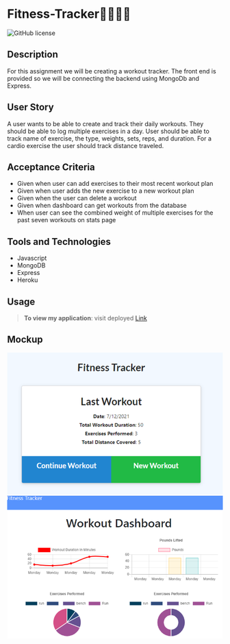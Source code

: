 # Fitness-Tracker🏋️‍♀️🏃‍♀️
![GitHub license](https://img.shields.io/badge/license-MIT-pink.svg) 

## Description
For this assignment we will be creating a workout tracker. The front end is provided so we will be connecting the backend using MongoDb and Express. 

## User Story
A user wants to be able to create and track their daily workouts. They should be able to log multiple exercises in a day. User should be able to track name of exercise, the type, weights, sets, reps, and duration. For a cardio exercise the user should track distance traveled.

## Acceptance Criteria
- Given when user can add exercises to their most recent workout plan
- Given when user adds the new exercise to a new workout plan
- Given when the user can delete a workout
- Given when dashboard can get workouts from the database
- When user can see the combined weight of multiple exercises for the past seven workouts on stats page

## Tools and Technologies
- Javascript
- MongoDB
- Express
- Heroku

## Usage 
> **To view my application**: visit deployed [Link](https://git.heroku.com/sleepy-forest-97884.git)

## Mockup
![Here is what the homepage looks like ](./Assets/dashboard.png)
![Here is what stats page looks like ](./Assets/stats.png)
